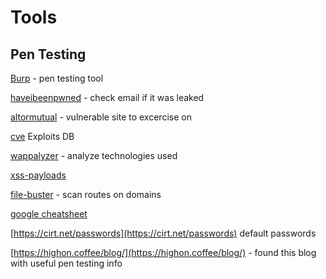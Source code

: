 # Tools
## Pen Testing
[Burp](https://portswigger.net) - pen testing tool

[haveibeenpwned](https://haveibeenpwned.com/) - check email if it was leaked

[altormutual](http://altoromutual.com/) - vulnerable site to excercise on

[cve](https://www.cvedetails.com) Exploits DB

[wappalyzer](https://www.wappalyzer.com/) - analyze technologies used

[xss-payloads](http://www.xss-payloads.com/index.html)

[file-buster](https://github.com/henshin/filebuster) - scan routes on domains

[google cheatsheet](https://www.exploit-db.com/google-hacking-database)

[https://cirt.net/passwords](https://cirt.net/passwords) default passwords

[https://highon.coffee/blog/](https://highon.coffee/blog/) - found this blog with useful pen testing info

